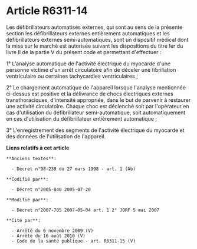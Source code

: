 # Article R6311-14

Les défibrillateurs automatisés externes, qui sont au sens de la présente section les défibrillateurs externes entièrement
automatiques et les défibrillateurs externes semi-automatiques, sont un dispositif médical dont la mise sur le marché est
autorisée suivant les dispositions du titre Ier du livre II de la partie V du présent code et permettant d'effectuer :

1° L'analyse automatique de l'activité électrique du myocarde d'une personne victime d'un arrêt circulatoire afin de déceler
une fibrillation ventriculaire ou certaines tachycardies ventriculaires ;

2° Le chargement automatique de l'appareil lorsque l'analyse mentionnée ci-dessus est positive et la délivrance de chocs
électriques externes transthoraciques, d'intensité appropriée, dans le but de parvenir à restaurer une activité circulatoire.
Chaque choc est déclenché soit par l'opérateur en cas d'utilisation du défibrillateur semi-automatique, soit automatiquement
en cas d'utilisation du défibrillateur entièrement automatique ;

3° L'enregistrement des segments de l'activité électrique du myocarde et des données de l'utilisation de l'appareil.

**Liens relatifs à cet article**

	**Anciens textes**:

	  - Décret n°98-239 du 27 mars 1998 - art. 1 (Ab)

	**Codifié par**:

	  - Décret n°2005-840 2005-07-20

	**Modifié par**:

	  - Décret n°2007-705 2007-05-04 art. 1 2° JORF 5 mai 2007

	**Cité par**:

	  - Arrêté du 6 novembre 2009 (V)
	  - Arrêté du 16 août 2010 (V)
	  - Code de la santé publique - art. R6311-15 (V)
